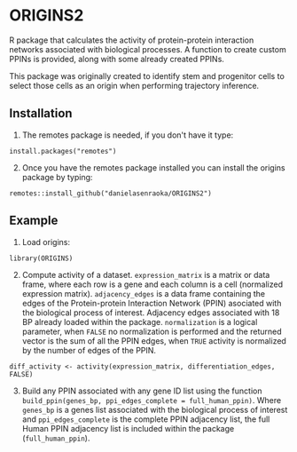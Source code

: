 # ORIGINS2

R package that calculates the activity of protein-protein interaction networks associated with biological processes. A function to create custom PPINs is provided, along with some already created PPINs.

This package was originally created to identify stem and progenitor cells to select those cells as an origin when performing trajectory inference. 

## Installation

1. The remotes package is needed, if you don't have it type:

```
install.packages("remotes")
```

2. Once you have the remotes package installed you can install the origins package by typing:

```
remotes::install_github("danielasenraoka/ORIGINS2")
```

## Example

1. Load origins:

```
library(ORIGINS)
```

2. Compute activity of a dataset. ```expression_matrix``` is a matrix or data frame, where each row is a gene and each column is a cell (normalized expression matrix). ```adjacency_edges``` is a data frame containing the edges of the Protein-protein Interaction Network (PPIN) asociated with the biological process of interest. Adjacency edges associated with 18 BP already loaded within the package. ```normalization``` is a logical parameter, when ```FALSE``` no normalization is performed and the returned vector is the sum of all the PPIN edges, when ```TRUE``` activity is normalized by the number of edges of the PPIN.

```
diff_activity <- activity(expression_matrix, differentiation_edges, FALSE) 
```

3. Build any PPIN associated with any gene ID list using the function ```build_ppin(genes_bp, ppi_edges_complete = full_human_ppin)```. Where ```genes_bp``` is a genes list associated with the biological process of interest and ```ppi_edges_complete``` is the complete PPIN adjacency list, the full Human PPIN adjacency list is included within the package (```full_human_ppin```).
